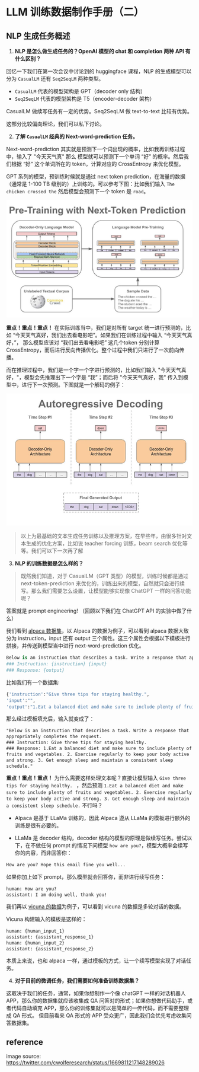 

# LLM 训练数据制作手册（二）

## NLP 生成任务概述 

1. **NLP 是怎么做生成任务的？OpenAI 模型的 chat 和 completion 两种 API 有什么区别？**

回忆一下我们在第一次会议中讨论到的 huggingface 课程，NLP 的生成模型可以分为 `CasualLM` 还有 `Seq2SeqLM` 两种类型。

+ `CasualLM` 代表的模型架构是 GPT（decoder only 结构）
+ `Seq2SeqLM` 代表的模型架构是 T5（encoder-decoder 架构）

CasualLM 做续写任务有一定的优势。Seq2SeqLM 做 text-to-text 比较有优势。

这部分比较偏向理论，我们可以私下讨论。

2. **了解  `CasualLM`  经典的 Next-word-prediction 任务。**

Next-word-prediction 其实就是预测下一个词出现的概率，比如我再训练过程中，输入了 "今天天气真" 那么 模型就可以预测下一个单词 “好” 的概率。然后我们根据 “好” 这个单词所在的 token，计算对应的 CrossEntropy 来优化模型。

GPT 系列的模型，预训练时候就是通过 next token prediction，在海量的数据（通常是 1-100 TB 级别的）上训练的。可以参考下图：比如我们输入 `The chicken crossed the` 然后模型会预测下一个 token 是 `road`。 

![image-20230718143705596](./img/image-20230718143705596.png)

**重点！重点！重点！** 在实际训练当中，我们是对所有 target 统一进行预测的，比如 “今天天气真好，我们出去看电影吧”。如果我们在训练过程中输入 “今天天气真好，”， 那么模型应该对 “我们出去看电影吧” 这几个token 分别计算 CrossEntropy，而后进行反向传播优化。整个过程中我们只进行了一次前向传播。

而在推理过程中，我们是一个字一个字进行预测的，比如我们输入 "今天天气真好，"，模型会先推理出下一个字是 “我”；而后将 "今天天气真好，我" 传入到模型中，进行下一次预测。下图就是一个解码的例子：

![image-20230718143635568](./img/image-20230718143635568.png)

> 以上为最基础的文本生成任务训练以及推理方案，在早些年，由很多针对文本生成的优化方案，比如说 teacher forcing 训练，beam search 优化等等。我们可以下一次再了解

3. **NLP 的训练数据是怎么样的？**

> 既然我们知道，对于 CasualLM（GPT 类型）的模型，训练时候都是通过 next-token-prediction 来优化的，训练出来的模型，自然就只会进行续写。那么我们需要怎么设置，让模型能够实现像 ChatGPT 一样的问答功能呢？

答案就是 prompt engineering! （回顾以下我们在 ChatGPT API 的实验中做了什么）

我们看到 [alpaca 数据集](https://huggingface.co/datasets/tatsu-lab/alpaca)，以 Alpaca 的数据为例子，可以看到 alpaca 数据大致分为 instruction，input 还有 output 三个属性。这三个属性会根据以下模板进行拼接，并传送到模型当中进行 next-word-prediction 优化。

```python
Below is an instruction that describes a task. Write a response that appropriately completes the request. 
### Instruction: {instruction} {input} 
### Response: {output}
```

比如我们有一个数据集:

```python
{'instruction':"Give three tips for staying healthy.",
'input':"",
'output':"1.Eat a balanced diet and make sure to include plenty of fruits and vegetables. 2. Exercise regularly to keep your body active and strong. 3. Get enough sleep and maintain a consistent sleep schedule."}
```

那么经过模板填充后，输入就变成了：

```text
"Below is an instruction that describes a task. Write a response that appropriately completes the request. 
### Instruction: Give three tips for staying healthy. 
### Response: 1.Eat a balanced diet and make sure to include plenty of fruits and vegetables. 2. Exercise regularly to keep your body active and strong. 3. Get enough sleep and maintain a consistent sleep schedule."
```

**重点！重点！重点！** 为什么需要这样处理文本呢？直接让模型输入 `Give three tips for staying healthy. ` ，然后预测 `1.Eat a balanced diet and make sure to include plenty of fruits and vegetables. 2. Exercise regularly to keep your body active and strong. 3. Get enough sleep and maintain a consistent sleep schedule.` 不行吗？

+ Alpaca 是基于 LLaMa 训练的，因此 Alpaca 遵从 LLaMa 的模板进行额外的训练是很有必要的。

+ LLaMa 是 decoder 结构，decoder 结构的模型的原理是做续写任务。尝试以下，在不做任何 prompt 的情况下问模型 `how are you?`，模型大概率会续写你的内容，而非回答你：

```python
How are you? Hope this email fine you well...
```

如果你加上如下 prompt，那么模型就会回答你，而非进行续写任务：

```text
human: How are you?
assistant: I am doing well, thank you!
```

我们再以 [vicuna 的数据](https://huggingface.co/datasets/ehartford/wizard_vicuna_70k_unfiltered/viewer/ehartford--wizard_vicuna_70k_unfiltered/train?row=13)为例子，可以看到 vicuna 的数据是多轮对话的数据。

Vicuna 构建输入的模板是这样的：

```
human: {human_input_1}
assistant: {assistant_response_1}
human: {human_input_2}
assistant: {assistant_response_2}
```

本质上来说，也和 alpaca 一样，通过模板的方式，让一个续写模型实现了对话任务。

4. **对于目前的微调任务，我们需要如何准备训练数据集？**

这取决于我们的任务，通常，如果你想制作一个像 chatGPT 一样的对话机器人 APP，那么你的数据集就应该收集成 QA 问答对的形式；如果你想做代码助手，或者代码自动填充 APP，那么你的训练集就可以是简单的一传代码，而不需要整理成 QA 形式。
但目前看来 QA 形式的 APP 受众更广，因此我们会优先考虑收集问答数据集。


## reference

image source: https://twitter.com/cwolferesearch/status/1669811217148289026

